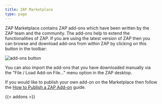 ```yaml
---
title: ZAP Marketplace
type: page
---
```


ZAP Marketplace contains ZAP add-ons which have been written by the ZAP team and the community. The add-ons help to extend the functionalities of ZAP. 
If you are using the latest version of ZAP then you can browse and download add-ons from within ZAP by clicking on this button in the toolbar:

![add-ons button](/img/zap-screenshot-browse-addons.png)

You can also import the add-ons that you have downloaded manually via the "File / Load Add-on File..." menu option in the ZAP desktop.

If you would like to publish your own add-on on the Marketplace then follow the
[How to Publish a ZAP Add-on](/docs/guides/how-to-publish-a-zap-addon/) guide.

{{< addons >}}
